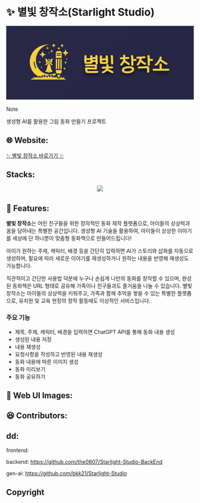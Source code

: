 # **✨ 별빛 창작소(Starlight Studio)**

![별빛 창작소](/images/logo_image.png)

> [!NOTE]
> 생성형 AI를 활용한 그림 동화 만들기 프로젝트

## **🌐 Website:**

[✨ 별빛 창작소 바로가기 ✨](https://blue.kku.ac.kr:1203)

## **Stacks:**

<p align="center">
  <a href="https://skillicons.dev">
    <img src="https://skillicons.dev/icons?i=js,html,css,nodejs,react,styledcomponents&theme=light&perline=8" />
  </a>
</p>

## **📢 Features:**

**별빛 창작소**는 어린 친구들을 위한 창의적인 동화 제작 플랫폼으로, 아이들의 상상력과 꿈을 담아내는 특별한 공간입니다. 생성형 AI 기술을 활용하여, 아이들이 상상한 이야기를 세상에 단 하나뿐이 맞춤형 동화책으로 만들어드립니다!

아이가 원하는 주제, 캐릭터, 배경 등을 간단히 입력하면 AI가 스토리와 삽화를 자동으로 생성하며, 필요에 따라 새로운 이야기를 재생성하거나 원하는 내용을 반영해 재생성도 가능합니다.

직관적이고 간단한 사용법 덕분에 누구나 손쉽게 나만의 동화를 창작할 수 있으며, 완성된 동화책은 URL 형태로 공유해 가족이나 친구들과도 즐거움을 나눌 수 있습니다. 별빛 창작소는 아이들의 상상력을 키워주고, 가족과 함께 추억을 쌓을 수 있는 특별한 플랫폼으로, 유치원 및 교육 현장의 창작 활동에도 이상적인 서비스입니다.

### **주요 기능**

- 제목, 주제, 캐릭터, 배경을 입력하면 ChatGPT API를 통해 동화 내용 생성
- 생성된 내용 저장
- 내용 재생성
- 요청사항을 작성하고 반영된 내용 재생성
- 동화 내용에 따른 이미지 생성
- 동화 미리보기
- 동화 공유하기

## **👀 Web UI Images:**

## **😆 Contributors:**

## **dd:**

frontend:

backend: https://github.com/the0807/Starlight-Studio-BackEnd

gen-ai: https://github.com/bkk21/Starlight-Studio

## **Copyright**
